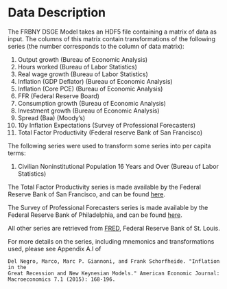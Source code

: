 # Data Description

The FRBNY DSGE Model takes an HDF5 file containing a matrix of data as
input. The columns of this matrix contain transformations of the
following series (the number corresponds to the column of data matrix):

1.  Output growth (Bureau of Economic Analysis)
2.  Hours worked (Bureau of Labor Statistics)
3.  Real wage growth (Bureau of Labor Statistics)
4.  Inflation (GDP Deflator) (Bureau of Economic Analysis)
5.  Inflation (Core PCE) (Bureau of Economic Analysis)
6.  FFR (Federal Reserve Board)
7.  Consumption growth (Bureau of Economic Analysis)
8.  Investment growth (Bureau of Economic Analysis)
10. Spread (Baa) (Moody’s)
11. 10y Inflation Expectations (Survey of Professional Forecasters)
12. Total Factor Productivity (Federal reserve Bank of San Francisco)

The following series were used to transform some series into per capita terms:

1. Civilian Noninstitutional Population 16 Years and Over (Bureau of Labor
Statistics)

The Total Factor Productivity series is made available by the Federal Reserve
Bank of San Francisco, and can be found
[here](http://www.frbsf.org/economic-research/total-factor-productivity-tfp/). 

The Survey of Professional Forecasters series is made available by the Federal
Reserve Bank of Philadelphia, and can be found
[here](https://www.philadelphiafed.org/research-and-data/real-time-center/survey-of-professional-forecasters/historical-data/inflation-forecasts).

All other series are retrieved from
[FRED](https://research.stlouisfed.org/fred2), Federal Reserve Bank of St.
Louis.

For more details on the series, including mnemonics and transformations used,
please see Appendix A.I of
```
Del Negro, Marco, Marc P. Giannoni, and Frank Schorfheide. "Inflation in the
Great Recession and New Keynesian Models." American Economic Journal:
Macroeconomics 7.1 (2015): 168-196.
```
